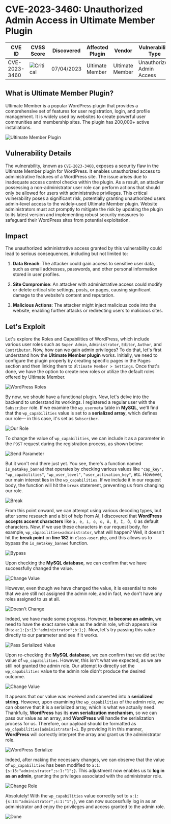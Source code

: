 # CVE-2023-3460: Unauthorized Admin Access in Ultimate Member Plugin

| CVE ID       | CVSS Score      | Discovered   | Affected Plugin | Vendor          | Vulnerability Type        |
|--------------|-----------------|--------------|-----------------|-----------------|---------------------------|
| CVE-2023-3460| ![Critical](https://img.shields.io/badge/9.1-Critical-red)   | 07/04/2023   | Ultimate Member | Ultimate Member | Unauthorized Admin Access |

## What is Ultimate Member Plugin?

Ultimate Member is a popular WordPress plugin that provides a comprehensive set of features for user registration, login, and profile management. It is widely used by websites to create powerful user communities and membership sites. The plugin has 200,000+ active installations.

![Ultimate Member Plugin](../Images/member-plugin.png)

## Vulnerability Details

The vulnerability, known as `CVE-2023-3460`, exposes a security flaw in the Ultimate Member plugin for WordPress. It enables unauthorized access to administrative features of a WordPress site. The issue arises due to inadequate access control checks within the plugin. As a result, an attacker possessing a non-administrator user role can perform actions that should only be allowed for users with administrative privileges. This critical vulnerability poses a significant risk, potentially granting unauthorized users admin-level access to the widely-used Ultimate Member plugin. Website administrators must act promptly to mitigate the risk by updating the plugin to its latest version and implementing robust security measures to safeguard their WordPress sites from potential exploitation.

## Impact

The unauthorized administrative access granted by this vulnerability could lead to serious consequences, including but not limited to:

1. **Data Breach**: The attacker could gain access to sensitive user data, such as email addresses, passwords, and other personal information stored in user profiles.

2. **Site Compromise**: An attacker with administrative access could modify or delete critical site settings, posts, or pages, causing significant damage to the website's content and reputation.

3. **Malicious Actions**: The attacker might inject malicious code into the website, enabling further attacks or redirecting users to malicious sites.

## Let's Exploit

Let's explore the Roles and Capabilities of WordPress, which include various user roles such as `Super Admin`, `Administrator`, `Editor`, `Author`, and `Contributor`. Now, how can we gain admin privileges? To do that, let's first understand how the **Ultimate Member plugin** works. Initially, we need to configure the plugin properly by creating specific pages in the Pages section and then linking them to `Ultimate Member > Settings`. Once that's done, we have the option to create new roles or utilize the default roles offered by Ultimate Member.

![WordPress Roles](../Images/ultimate-plugin.png)

By now, we should have a functional plugin. Now, let's delve into the backend to understand its workings. I registered a regular user with the `Subscriber` role. If we examine the `wp_usermeta` table in **MySQL**, we'll find that the `wp_capabilities` value is set to a **serialized array**, which defines our role— in this case, it's set as `Subscriber`.

![Our Role](../images/deserialize.png)

To change the value of `wp_capabilities`, we can include it as a parameter in the `POST` request during the registration process, as shown below:

![Send Parameter](../Images/request.png)

But it won't end there just yet. You see, there's a function named `is_metakey_banned` that operates by checking various values like `"cap_key"`, `"wp_capabilities"`, `"wp_user_level"`, `"user_activation_key"`, etc. However, our main interest lies in the `wp_capabilities`. If we include it in our request body, the function will hit the `break` statement, preventing us from changing our role.

![Break](../Images/ban.png)

From this point onward, we can attempt using various decoding types, but after some research and a bit of help from AI, I discovered that **WordPress accepts accent characters** like `à, è, ì, ò, ù, À, È, Ì, Ò, Ù` as default characters. Now, if we use these characters in our request body, for example, `wp_càpabilities=administrator`, what will happen? Well, it doesn't hit the **break point** on **line 182** in `class-user.php`, and this allows us to bypass the `is_metakey_banned` function.

![Bypass](../Images/admin.png)

Upon checking the **MySQL database**, we can confirm that we have successfully changed the value.

![Change Value](../Images/db.png)

However, even though we have changed the value, it is essential to note that we are still not assigned the admin role, and in fact, we don't have any roles assigned to us at all.

![Doesn't Change](../Images/user.png)

Indeed, we have made some progress. However, **to become an admin**, we need to have the exact same value as the admin role, which appears like this: `a:1:{s:13:"administrator";b:1;}`. Now, let's try passing this value directly to our parameter and see if it works.

![Pass Serialized Value](../Images/be-admin.png)

Upon re-checking the **MySQL database**, we can confirm that we did set the value of `wp_capabilities`. However, this isn't what we expected, as we are still not granted the admin role. Our attempt to directly set the `wp_capabilities` value to the admin role didn't produce the desired outcome.

![Change Value](../Images/serialize.png)

It appears that our value was received and converted into a **serialized string**. However, upon examining the `wp_capabilities` of the admin role, we can observe that it is a serialized array, which is what we actually need. Thankfully, **WordPress** has its **own serialization mechanism**, so we can pass our value as an array, and **WordPress** will handle the serialization process for us. Therefore, our payload should be formatted as `wp_càpabilities[administrator]=1`. By providing it in this manner, **WordPress** will correctly interpret the array and grant us the administrator role.

![WordPress Serialize](../Images/finall.png)

Indeed, after making the necessary changes, we can observe that the value of `wp_capabilities` has been modified to `a:1:{s:13:"administrator";s:1:"1";}`. This adjustment now enables us to **log in as an admin**, granting the privileges associated with the administrator role.

![Change Role](../Images/finall-role.png)

Absolutely! With the `wp_capabilities` value correctly set to `a:1:{s:13:"administrator";s:1:"1";}`, we can now successfully log in as an administrator and enjoy the privileges and access granted to the admin role.

![Done](../Images/done.png)
